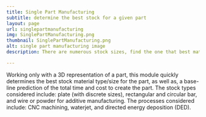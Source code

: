 ```yaml
---
title: Single Part Manufacturing
subtitle: determine the best stock for a given part
layout: page
url: singlepartmanufacturing
img: SinglePartManufacturing.png
thumbnail: SinglePartManufacturing.png
alt: single part manufacturing image
description: There are numerous stock sizes, find the one that best match your part for machining.

---
```

Working only with a 3D representation of a part, this module quickly determines the best stock material type/size for the part, as well as, a base-line prediction of the total time and cost to create the part. The stock types considered include: plate (with discrete sizes), rectangular and circular bar, and wire or powder for additive manufacturing. The processes considered include: CNC machining, waterjet, and directed energy deposition (DED).
